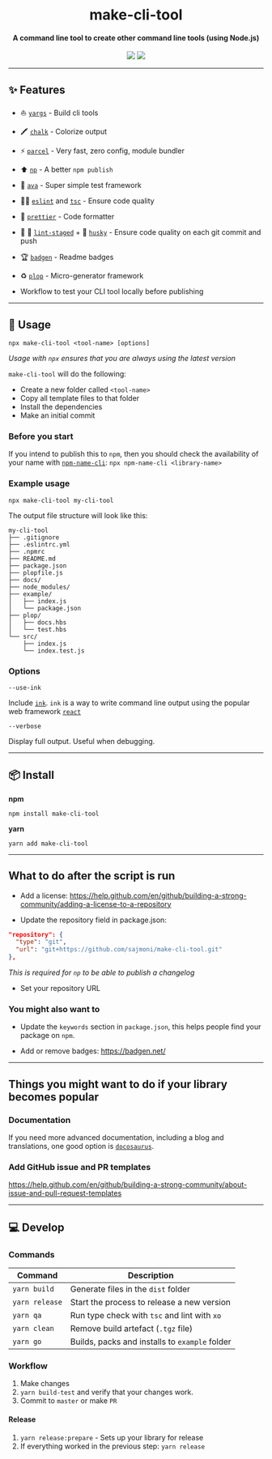 <h1 align="center">
  make-cli-tool
</h1>
<h4 align="center">
    A command line tool to create other command line tools (using Node.js)
</h4>

<div align="center">
  <img src="https://badgen.net/npm/v/make-cli-tool?icon=npm" />
  <img src="https://badgen.net/bundlephobia/minzip/make-cli-tool" />
</div>

---

## :sparkles: Features

- :boat: [`yargs`](https://github.com/yargs/yargs) - Build cli tools

- :crayon: [`chalk`](https://github.com/chalk/chalk) - Colorize output

- :zap: [`parcel`](https://github.com/parcel-bundler/parcel) - Very fast, zero config, module bundler

- :arrow_up: [`np`](https://github.com/sindresorhus/np) - A better `npm publish`

- :straight_ruler: [`ava`](https://github.com/avajs/ava) - Super simple test framework

- :policeman: [`eslint`](https://github.com/eslint/eslint) and [`tsc`](https://github.com/microsoft/TypeScript) - Ensure code quality

- :nail_care: [`prettier`](https://github.com/prettier/prettier) - Code formatter

- :no_entry_sign: :poop: [`lint-staged`](https://github.com/okonet/lint-staged) + :dog: [`husky`](https://github.com/typicode/husky) - Ensure code quality on each git commit and push

- :trophy: [`badgen`](https://github.com/badgen/badgen.net) - Readme badges

- :recycle: [`plop`](https://github.com/plopjs/plop) - Micro-generator framework

- Workflow to test your CLI tool locally before publishing

---

## :wrench: Usage

```
npx make-cli-tool <tool-name> [options]
```

_Usage with `npx` ensures that you are always using the latest version_

`make-cli-tool` will do the following:

- Create a new folder called `<tool-name>`
- Copy all template files to that folder
- Install the dependencies
- Make an initial commit

### Before you start

If you intend to publish this to `npm`, then you should check the availability of your name with [`npm-name-cli`](https://github.com/sindresorhus/npm-name-cli): `npx npm-name-cli <library-name>`

### Example usage

```
npx make-cli-tool my-cli-tool
```

The output file structure will look like this:

```
my-cli-tool
├── .gitignore
├── .eslintrc.yml
├── .npmrc
├── README.md
├── package.json
├── plopfile.js
├── docs/
├── node_modules/
├── example/
│   ├── index.js
│   └── package.json
├── plop/
│   ├── docs.hbs
│   └── test.hbs
└── src/
    ├── index.js
    └── index.test.js
```

### Options

`--use-ink`

Include [`ink`](). `ink` is a way to write command line output using the popular web framework [`react`]()

`--verbose`

Display full output. Useful when debugging.

---

## :package: Install

**npm**

```
npm install make-cli-tool
```

**yarn**

```
yarn add make-cli-tool
```

---

## What to do after the script is run

- Add a license: https://help.github.com/en/github/building-a-strong-community/adding-a-license-to-a-repository

- Update the repository field in package.json:

```json
"repository": {
  "type": "git",
  "url": "git+https://github.com/sajmoni/make-cli-tool.git"
},
```

_This is required for `np` to be able to publish a changelog_

- Set your repository URL

### You might also want to

- Update the `keywords` section in `package.json`, this helps people find your package on `npm`.

- Add or remove badges: https://badgen.net/

---

## Things you might want to do if your library becomes popular

### Documentation

If you need more advanced documentation, including a blog and translations, one good option is [`docosaurus`](https://github.com/facebook/docusaurus).

### Add GitHub issue and PR templates

https://help.github.com/en/github/building-a-strong-community/about-issue-and-pull-request-templates

---

## :computer: Develop

### Commands

| Command        | Description                                    |
| -------------- | ---------------------------------------------- |
| `yarn build`   | Generate files in the `dist` folder            |
| `yarn release` | Start the process to release a new version     |
| `yarn qa`      | Run type check with `tsc` and lint with `xo`   |
| `yarn clean`   | Remove build artefact (`.tgz` file)            |
| `yarn go`      | Builds, packs and installs to `example` folder |

### Workflow

1. Make changes
2. `yarn build-test` and verify that your changes work.
3. Commit to `master` or make `PR`

#### Release

1. `yarn release:prepare` - Sets up your library for release
2. If everything worked in the previous step: `yarn release`
